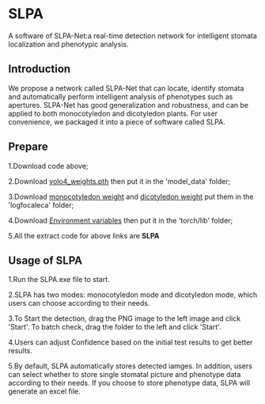 # SLPA

A software of SLPA-Net:a real-time detection network for intelligent stomata localization and phenotypic analysis.

[](C:\Users\Administrator\Desktop\figures\graphical_abstract.tif)

## Introduction

We propose a network called SLPA-Net that can locate, identify stomata and automatically perform intelligent analysis of phenotypes such as apertures. SLPA-Net has good generalization and robustness, and can be applied to both monocotyledon and dicotyledon plants. For user convenience, we packaged it into a piece of software called SLPA.

## Prepare 

1.Download code above;

2.Download [yolo4_weights.pth](https://pan.baidu.com/s/13sweJ45Poz2FF0re6zsybA?pwd=SLPA) then put it in the 'model_data' folder; 

3.Download [monocotyledon weight](https://pan.baidu.com/s/1g4j2ZfwrHKFLVqgPFIKnkw?pwd=SLPA) and [dicotyledon weight](https://pan.baidu.com/s/1scJ1IDCokemKSuIg0utFfA?pwd=SLPA) put them in the 'logfocaleca' folder;

4.Download [Environment variables](https://pan.baidu.com/s/1EguZjq3HfYwpw0MK8BgNPA?pwd=SLPA) then put it in the 'torch/lib' folder;

5.All the extract code for above links are **SLPA**

## Usage of SLPA

1.Run the SLPA.exe file to start.

2.SLPA has two modes: monocotyledon mode and dicotyledon mode, which users can choose according to their needs.

3.To Start the detection, drag the PNG image to the left image and click 'Start'. To batch check, drag the folder to the left and click 'Start'.

4.Users can adjust Confidence based on the initial test results to get better results.

5.By default, SLPA automatically stores detected iamges. In addition, users can select whether to store single stomatal picture and phenotype data according to their needs. If you choose to store phenotype data, SLPA will generate an excel file.


